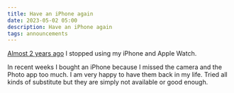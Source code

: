 ```yaml
---
title: Have an iPhone again
date: 2023-05-02 05:00
description: Have an iPhone again
tags: announcements
---
```


[Almost 2 years ago](/journal/2021/i-do-not-have-a-smartphone/) I stopped using my iPhone and Apple Watch.

In recent weeks I bought an iPhone because I missed the camera and the Photo app too much. I am very happy to have them back in my life.
Tried all kinds of substitute but they are simply not available or good enough.
